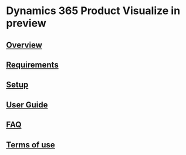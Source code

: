 # Dynamics 365 Product Visualize in preview
## [Overview](index.md)
## [Requirements](requirements.md)
## [Setup](sign-up.md)
## [User Guide](user-guide.md)
## [FAQ](faq.md)
## [Terms of use](../legal/prodcut-visualize-terms.md)
